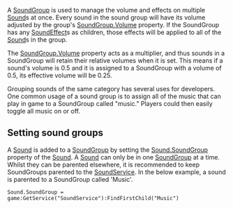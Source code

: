 A [SoundGroup](https://create.roblox.com/docs/reference/engine/classes/SoundGroup) is used to manage the volume and effects on multiple [Sound](https://create.roblox.com/docs/reference/engine/classes/Sound)s
at once. Every sound in the sound group will have its volume adjusted by the
group's [SoundGroup.Volume](https://create.roblox.com/docs/reference/engine/classes/SoundGroup#Volume) property. If the SoundGroup has any [SoundEffect](https://create.roblox.com/docs/reference/engine/classes/SoundEffect)s
as children, those effects will be applied to all of the [Sound](https://create.roblox.com/docs/reference/engine/classes/Sound)s in the
group.

The [SoundGroup.Volume](https://create.roblox.com/docs/reference/engine/classes/SoundGroup#Volume) property acts as a multiplier, and thus sounds in a
SoundGroup will retain their relative volumes when it is set. This means if a
sound's volume is 0.5 and it is assigned to a SoundGroup with a volume of 0.5,
its effective volume will be 0.25.

Grouping sounds of the same category has several uses for developers. One
common usage of a sound group is to assign all of the music that can play in
game to a SoundGroup called "music." Players could then easily toggle all
music on or off.

## Setting sound groups

A [Sound](https://create.roblox.com/docs/reference/engine/classes/Sound) is added to a [SoundGroup](https://create.roblox.com/docs/reference/engine/classes/SoundGroup) by setting the [Sound.SoundGroup](https://create.roblox.com/docs/reference/engine/classes/Sound#SoundGroup)
property of the [Sound](https://create.roblox.com/docs/reference/engine/classes/Sound). A [Sound](https://create.roblox.com/docs/reference/engine/classes/Sound) can only be in one [SoundGroup](https://create.roblox.com/docs/reference/engine/classes/SoundGroup) at a time.
Whilst they can be parented elsewhere, it is recommended to keep SoundGroups
parented to the [SoundService](https://create.roblox.com/docs/reference/engine/classes/SoundService). In the below example, a sound is parented to a
SoundGroup called 'Music'.

    Sound.SoundGroup = game:GetService("SoundService"):FindFirstChild("Music")